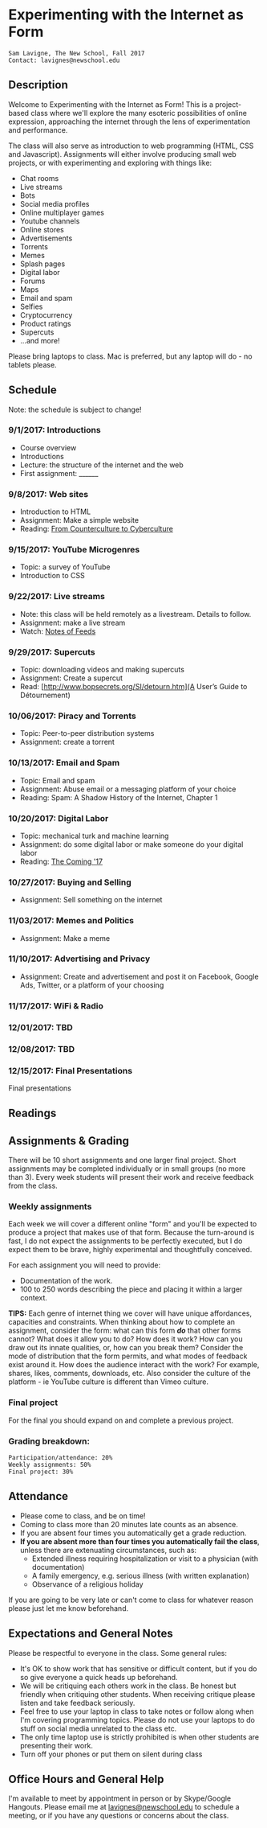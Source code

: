 # Experimenting with the Internet as Form

```
Sam Lavigne, The New School, Fall 2017 
Contact: lavignes@newschool.edu
```

## Description

Welcome to Experimenting with the Internet as Form! This is a project-based class where we'll explore the many esoteric possibilities of online expression, approaching the internet through the lens of experimentation and performance.

The class will also serve as introduction to web programming (HTML, CSS and Javascript). Assignments will either involve producing small web projects, or with experimenting and exploring with things like:

* Chat rooms
* Live streams
* Bots
* Social media profiles
* Online multiplayer games
* Youtube channels
* Online stores
* Advertisements
* Torrents
* Memes
* Splash pages
* Digital labor
* Forums
* Maps
* Email and spam
* Selfies
* Cryptocurrency
* Product ratings
* Supercuts
* ...and more!

Please bring laptops to class. Mac is preferred, but any laptop will do - no tablets please.

## Schedule

Note: the schedule is subject to change!

### 9/1/2017: Introductions

* Course overview
* Introductions
* Lecture: the structure of the internet and the web
* First assignment: ______


### 9/8/2017: Web sites

* Introduction to HTML
* Assignment: Make a simple website
* Reading: [From Counterculture to Cyberculture](http://press.uchicago.edu/Misc/Chicago/817415_chap4.html)


### 9/15/2017: YouTube Microgenres

* Topic: a survey of YouTube
* Introduction to CSS


### 9/22/2017: Live streams

* Note: this class will be held remotely as a livestream. Details to follow.
* Assignment: make a live stream
* Watch: [Notes of Feeds](https://vimeo.com/album/4684603/video/225568156)


### 9/29/2017: Supercuts

* Topic: downloading videos and making supercuts
* Assignment: Create a supercut
* Read: [http://www.bopsecrets.org/SI/detourn.htm](A User’s Guide to Détournement)


### 10/06/2017: Piracy and Torrents

* Topic: Peer-to-peer distribution systems
* Assignment: create a torrent


### 10/13/2017: Email and Spam

* Topic: Email and spam
* Assignment: Abuse email or a messaging platform of your choice
* Reading: Spam: A Shadow History of the Internet, Chapter 1


### 10/20/2017: Digital Labor

* Topic: mechanical turk and machine learning
* Assignment: do some digital labor or make someone do your digital labor
* Reading: [The Coming '17](http://www.e-flux.com/journal/78/82058/the-coming-17/)


### 10/27/2017: Buying and Selling

* Assignment: Sell something on the internet


### 11/03/2017: Memes and Politics

* Assignment: Make a meme


### 11/10/2017: Advertising and Privacy

* Assignment: Create and advertisement and post it on Facebook, Google Ads, Twitter, or a platform of your choosing


### 11/17/2017: WiFi & Radio


### 12/01/2017: TBD


### 12/08/2017: TBD


### 12/15/2017: Final Presentations

Final presentations


## Readings


## Assignments & Grading

There will be 10 short assignments and one larger final project. Short assignments may be completed individually or in small groups (no more than 3). Every week students will present their work and receive feedback from the class.


### Weekly assignments
Each week we will cover a different online "form" and you'll be expected to produce a project that makes use of that form. Because the turn-around is fast, I do not expect the assignments to be perfectly executed, but I do expect them to be brave,  highly experimental and thoughtfully conceived. 

For each assignment you will need to provide:
* Documentation of the work.
* 100 to 250 words describing the piece and placing it within a larger context. 

**TIPS:** Each genre of internet thing we cover will have unique affordances, capacities and constraints. When thinking about how to complete an assignment, consider the form: what can this form ***do*** that other forms cannot? What does it allow you to do? How does it work? How can you draw out its innate qualities, or, how can you break them? Consider the mode of distribution that the form permits, and what modes of feedback exist around it. How does the audience interact with the work? For example, shares, likes, comments, downloads, etc. Also consider the culture of the platform - ie YouTube culture is different than Vimeo culture.

### Final project

For the final you should expand on and complete a previous project.


### Grading breakdown:

```
Participation/attendance: 20%
Weekly assignments: 50% 
Final project: 30%
```



## Attendance

* Please come to class, and be on time!
* Coming to class more than 20 minutes late counts as an absence.
* If you are absent four times you automatically get a grade reduction.
* **If you are absent more than four times you automatically fail the class**, unless there are extenuating circumstances, such as:
  * Extended illness requiring hospitalization or visit to a physician (with documentation)
  * A family emergency, e.g. serious illness (with written explanation)
  * Observance of a religious holiday

If you are going to be very late or can't come to class for whatever reason please just let me know beforehand.

## Expectations and General Notes

Please be respectful to everyone in the class. Some general rules:

* It's OK to show work that has sensitive or difficult content, but if you do so give everyone a quick heads up beforehand.
* We will be critiquing each others work in the class. Be honest but friendly when critiquing other students. When receiving critique please listen and take feedback seriously.
* Feel free to use your laptop in class to take notes or follow along when I'm covering programming topics. Please do not use your laptops to do stuff on social media unrelated to the class etc. 
* The only time laptop use is strictly prohibited is when other students are presenting their work. 
* Turn off your phones or put them on silent during class

## Office Hours and General Help

I'm available to meet by appointment in person or by Skype/Google Hangouts. Please email me at lavignes@newschool.edu to schedule a meeting, or if you have any questions or concerns about the class.
